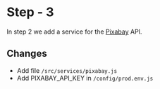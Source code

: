 # Step - 3

In step 2 we add a service for the [Pixabay](https://pixabay.com/en/) API.

## Changes

- Add file `/src/services/pixabay.js`
- Add PIXABAY_API_KEY in `/config/prod.env.js`
